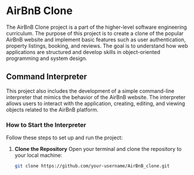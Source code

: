 # AirBnB Clone

The AirBnB Clone project is a part of the higher-level software engineering curriculum. The purpose of this project is to create a clone of the popular AirBnB website and implement basic features such as user authentication, property listings, booking, and reviews. The goal is to understand how web applications are structured and develop skills in object-oriented programming and system design.

## Command Interpreter

This project also includes the development of a simple command-line interpreter that mimics the behavior of the AirBnB website. The interpreter allows users to interact with the application, creating, editing, and viewing objects related to the AirBnB platform.

### How to Start the Interpreter

Follow these steps to set up and run the project:

1. **Clone the Repository**
   Open your terminal and clone the repository to your local machine:
   ```bash
   git clone https://github.com/your-username/AirBnB_clone.git

